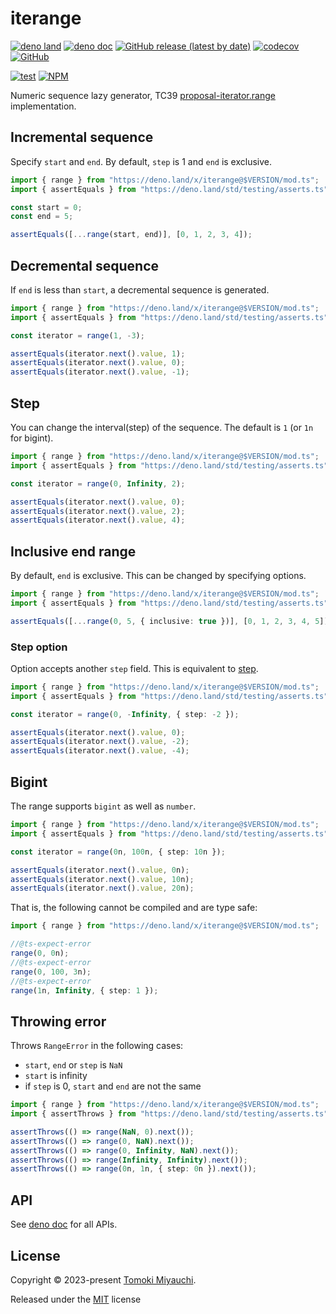 # iterange

[![deno land](http://img.shields.io/badge/available%20on-deno.land/x-lightgrey.svg?logo=deno)](https://deno.land/x/iterange)
[![deno doc](https://doc.deno.land/badge.svg)](https://deno.land/x/iterange/mod.ts)
[![GitHub release (latest by date)](https://img.shields.io/github/v/release/TomokiMiyauci/iterange)](https://github.com/TomokiMiyauci/iterange/releases)
[![codecov](https://codecov.io/github/TomokiMiyauci/iterange/branch/main/graph/badge.svg)](https://codecov.io/gh/TomokiMiyauci/iterange)
[![GitHub](https://img.shields.io/github/license/TomokiMiyauci/iterange)](https://github.com/TomokiMiyauci/iterange/blob/main/LICENSE)

[![test](https://github.com/TomokiMiyauci/iterange/actions/workflows/test.yaml/badge.svg)](https://github.com/TomokiMiyauci/iterange/actions/workflows/test.yaml)
[![NPM](https://nodei.co/npm/iterange.png?mini=true)](https://nodei.co/npm/iterange/)

Numeric sequence lazy generator, TC39
[proposal-iterator.range](https://github.com/tc39/proposal-iterator.range)
implementation.

## Incremental sequence

Specify `start` and `end`. By default, `step` is 1 and `end` is exclusive.

```ts
import { range } from "https://deno.land/x/iterange@$VERSION/mod.ts";
import { assertEquals } from "https://deno.land/std/testing/asserts.ts";

const start = 0;
const end = 5;

assertEquals([...range(start, end)], [0, 1, 2, 3, 4]);
```

## Decremental sequence

If `end` is less than `start`, a decremental sequence is generated.

```ts
import { range } from "https://deno.land/x/iterange@$VERSION/mod.ts";
import { assertEquals } from "https://deno.land/std/testing/asserts.ts";

const iterator = range(1, -3);

assertEquals(iterator.next().value, 1);
assertEquals(iterator.next().value, 0);
assertEquals(iterator.next().value, -1);
```

## Step

You can change the interval(step) of the sequence. The default is `1` (or `1n`
for bigint).

```ts
import { range } from "https://deno.land/x/iterange@$VERSION/mod.ts";
import { assertEquals } from "https://deno.land/std/testing/asserts.ts";

const iterator = range(0, Infinity, 2);

assertEquals(iterator.next().value, 0);
assertEquals(iterator.next().value, 2);
assertEquals(iterator.next().value, 4);
```

## Inclusive end range

By default, `end` is exclusive. This can be changed by specifying options.

```ts
import { range } from "https://deno.land/x/iterange@$VERSION/mod.ts";
import { assertEquals } from "https://deno.land/std/testing/asserts.ts";

assertEquals([...range(0, 5, { inclusive: true })], [0, 1, 2, 3, 4, 5]);
```

### Step option

Option accepts another `step` field. This is equivalent to [step](#step).

```ts
import { range } from "https://deno.land/x/iterange@$VERSION/mod.ts";
import { assertEquals } from "https://deno.land/std/testing/asserts.ts";

const iterator = range(0, -Infinity, { step: -2 });

assertEquals(iterator.next().value, 0);
assertEquals(iterator.next().value, -2);
assertEquals(iterator.next().value, -4);
```

## Bigint

The range supports `bigint` as well as `number`.

```ts
import { range } from "https://deno.land/x/iterange@$VERSION/mod.ts";
import { assertEquals } from "https://deno.land/std/testing/asserts.ts";

const iterator = range(0n, 100n, { step: 10n });

assertEquals(iterator.next().value, 0n);
assertEquals(iterator.next().value, 10n);
assertEquals(iterator.next().value, 20n);
```

That is, the following cannot be compiled and are type safe:

```ts
import { range } from "https://deno.land/x/iterange@$VERSION/mod.ts";

//@ts-expect-error
range(0, 0n);
//@ts-expect-error
range(0, 100, 3n);
//@ts-expect-error
range(1n, Infinity, { step: 1 });
```

## Throwing error

Throws `RangeError` in the following cases:

- `start`, `end` or `step` is `NaN`
- `start` is infinity
- if `step` is 0, `start` and `end` are not the same

```ts
import { range } from "https://deno.land/x/iterange@$VERSION/mod.ts";
import { assertThrows } from "https://deno.land/std/testing/asserts.ts";

assertThrows(() => range(NaN, 0).next());
assertThrows(() => range(0, NaN).next());
assertThrows(() => range(0, Infinity, NaN).next());
assertThrows(() => range(Infinity, Infinity).next());
assertThrows(() => range(0n, 1n, { step: 0n }).next());
```

## API

See [deno doc](https://deno.land/x/iterange/mod.ts) for all APIs.

## License

Copyright © 2023-present [Tomoki Miyauchi](https://github.com/TomokiMiyauci).

Released under the [MIT](./LICENSE) license
